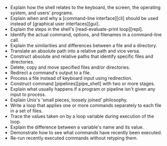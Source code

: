 -   Explain how the shell relates to the keyboard, the screen, the operating system, and users' programs.
-   Explain when and why a [command-line interface][cli] should be used instead of [graphical user interfaces][gui].
-   Explain the steps in the shell's [read-evaluate-print loop][repl].
-   Identify the actual command, options, and filenames in a command-line call.
-   Explain the similarities and differences between a file and a directory.
-   Translate an absolute path into a relative path and vice versa.
-   Construct absolute and relative paths that identify specific files and directories.
-   Delete, copy and move specified files and/or directories.
-   Redirect a command's output to a file.
-   Process a file instead of keyboard input using redirection.
-   Construct command [pipelines][pipe_shell] with two or more stages.
-   Explain what usually happens if a program or pipeline isn't given any input to process.
-   Explain Unix's 'small pieces, loosely joined' philosophy.
-   Write a loop that applies one or more commands separately to each file in a set of files.
-   Trace the values taken on by a loop variable during execution of the loop.
-   Explain the difference between a variable's name and its value.
-   Demonstrate how to see what commands have recently been executed.
-   Re-run recently executed commands without retyping them.

